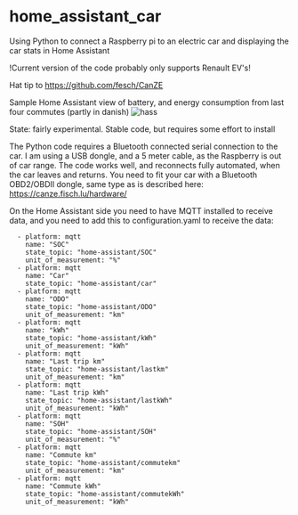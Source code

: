 # home_assistant_car
Using Python to connect a Raspberry pi to an electric car and displaying the car stats in Home Assistant

!Current version of the code probably only supports Renault EV's!

Hat tip to https://github.com/fesch/CanZE

Sample Home Assistant view of battery, and energy consumption from last four commutes (partly in danish)
![hass](https://user-images.githubusercontent.com/2146064/140410287-934e83ef-4c88-42ff-8b41-db64af84acbb.jpg)

State: fairly experimental. Stable code, but requires some effort to install

The Python code requires a Bluetooth connected serial connection to the car. I am using a USB dongle, and a 5 meter cable, as the Raspberry is out of car range. The code works well, and reconnects fully automated, when the car leaves and returns. You need to fit your car with a Bluetooth OBD2/OBDII dongle, same type as is described here: https://canze.fisch.lu/hardware/ 

On the Home Assistant side you need to have MQTT installed to receive data, and you need to add this to configuration.yaml to receive the data:

```
  - platform: mqtt
    name: "SOC"
    state_topic: "home-assistant/SOC"
    unit_of_measurement: "%"
  - platform: mqtt
    name: "Car"
    state_topic: "home-assistant/car"
  - platform: mqtt
    name: "ODO"
    state_topic: "home-assistant/ODO"
    unit_of_measurement: "km"
  - platform: mqtt
    name: "kWh"
    state_topic: "home-assistant/kWh"
    unit_of_measurement: "kWh"
  - platform: mqtt
    name: "Last trip km"
    state_topic: "home-assistant/lastkm"
    unit_of_measurement: "km"
  - platform: mqtt
    name: "Last trip kWh"
    state_topic: "home-assistant/lastkWh"
    unit_of_measurement: "kWh"
  - platform: mqtt
    name: "SOH"
    state_topic: "home-assistant/SOH"
    unit_of_measurement: "%"
  - platform: mqtt
    name: "Commute km"
    state_topic: "home-assistant/commutekm"
    unit_of_measurement: "km"
  - platform: mqtt
    name: "Commute kWh"
    state_topic: "home-assistant/commutekWh"
    unit_of_measurement: "kWh"

```


